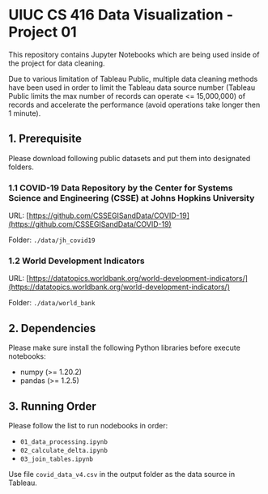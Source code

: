 # UIUC CS 416 Data Visualization - Project 01

This repository contains Jupyter Notebooks which are being used inside of the project for data cleaning. 

Due to various limitation of Tableau Public, multiple data cleaning methods have been used in order to limit the Tableau data source number (Tableau Public limits the max number of records can operate <= 15,000,000) of records and accelerate the performance (avoid operations take longer then 1 minute).

## 1. Prerequisite 

Please download following public datasets and put them into designated folders.

### 1.1 COVID-19 Data Repository by the Center for Systems Science and Engineering (CSSE) at Johns Hopkins University

URL: [https://github.com/CSSEGISandData/COVID-19](https://github.com/CSSEGISandData/COVID-19)

Folder: `./data/jh_covid19`

### 1.2 World Development Indicators

URL: [https://datatopics.worldbank.org/world-development-indicators/](https://datatopics.worldbank.org/world-development-indicators/)

Folder: `./data/world_bank`

## 2. Dependencies

Please make sure install the following Python libraries before execute notebooks:

- numpy (>= 1.20.2)
- pandas (>= 1.2.5)

## 3. Running Order

Please follow the list to run nodebooks in order:

- `01_data_processing.ipynb`
- `02_calculate_delta.ipynb`
- `03_join_tables.ipynb`

Use file `covid_data_v4.csv` in the output folder as the data source in Tableau.


